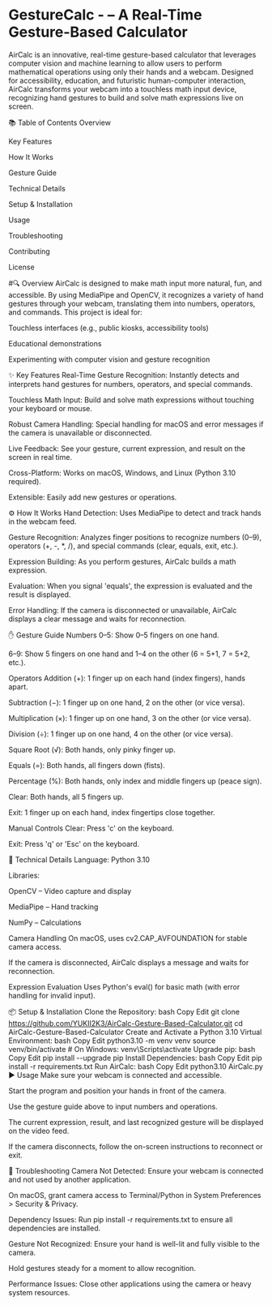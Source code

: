 # GestureCalc - – A Real-Time Gesture-Based Calculator
AirCalc is an innovative, real-time gesture-based calculator that leverages computer vision and machine learning to allow users to perform mathematical operations using only their hands and a webcam. Designed for accessibility, education, and futuristic human-computer interaction, AirCalc transforms your webcam into a touchless math input device, recognizing hand gestures to build and solve math expressions live on screen.

📚 Table of Contents
Overview

Key Features

How It Works

Gesture Guide

Technical Details

Setup & Installation

Usage

Troubleshooting

Contributing

License

#🔍 Overview
AirCalc is designed to make math input more natural, fun, and accessible. By using MediaPipe and OpenCV, it recognizes a variety of hand gestures through your webcam, translating them into numbers, operators, and commands. This project is ideal for:

Touchless interfaces (e.g., public kiosks, accessibility tools)

Educational demonstrations

Experimenting with computer vision and gesture recognition

✨ Key Features
Real-Time Gesture Recognition: Instantly detects and interprets hand gestures for numbers, operators, and special commands.

Touchless Math Input: Build and solve math expressions without touching your keyboard or mouse.

Robust Camera Handling: Special handling for macOS and error messages if the camera is unavailable or disconnected.

Live Feedback: See your gesture, current expression, and result on the screen in real time.

Cross-Platform: Works on macOS, Windows, and Linux (Python 3.10 required).

Extensible: Easily add new gestures or operations.

⚙️ How It Works
Hand Detection: Uses MediaPipe to detect and track hands in the webcam feed.

Gesture Recognition: Analyzes finger positions to recognize numbers (0–9), operators (+, -, *, /), and special commands (clear, equals, exit, etc.).

Expression Building: As you perform gestures, AirCalc builds a math expression.

Evaluation: When you signal 'equals', the expression is evaluated and the result is displayed.

Error Handling: If the camera is disconnected or unavailable, AirCalc displays a clear message and waits for reconnection.

✋ Gesture Guide
Numbers
0–5: Show 0–5 fingers on one hand.

6–9: Show 5 fingers on one hand and 1–4 on the other (6 = 5+1, 7 = 5+2, etc.).

Operators
Addition (+): 1 finger up on each hand (index fingers), hands apart.

Subtraction (−): 1 finger up on one hand, 2 on the other (or vice versa).

Multiplication (×): 1 finger up on one hand, 3 on the other (or vice versa).

Division (÷): 1 finger up on one hand, 4 on the other (or vice versa).

Square Root (√): Both hands, only pinky finger up.

Equals (=): Both hands, all fingers down (fists).

Percentage (%): Both hands, only index and middle fingers up (peace sign).

Clear: Both hands, all 5 fingers up.

Exit: 1 finger up on each hand, index fingertips close together.

Manual Controls
Clear: Press 'c' on the keyboard.

Exit: Press 'q' or 'Esc' on the keyboard.

🔧 Technical Details
Language: Python 3.10

Libraries:

OpenCV – Video capture and display

MediaPipe – Hand tracking

NumPy – Calculations

Camera Handling
On macOS, uses cv2.CAP_AVFOUNDATION for stable camera access.

If the camera is disconnected, AirCalc displays a message and waits for reconnection.

Expression Evaluation
Uses Python's eval() for basic math (with error handling for invalid input).

📦 Setup & Installation
Clone the Repository:
bash
Copy
Edit
git clone https://github.com/YUKII2K3/AirCalc-Gesture-Based-Calculator.git
cd AirCalc-Gesture-Based-Calculator
Create and Activate a Python 3.10 Virtual Environment:
bash
Copy
Edit
python3.10 -m venv venv
source venv/bin/activate   # On Windows: venv\Scripts\activate
Upgrade pip:
bash
Copy
Edit
pip install --upgrade pip
Install Dependencies:
bash
Copy
Edit
pip install -r requirements.txt
Run AirCalc:
bash
Copy
Edit
python3.10 AirCalc.py
▶️ Usage
Make sure your webcam is connected and accessible.

Start the program and position your hands in front of the camera.

Use the gesture guide above to input numbers and operations.

The current expression, result, and last recognized gesture will be displayed on the video feed.

If the camera disconnects, follow the on-screen instructions to reconnect or exit.

🧩 Troubleshooting
Camera Not Detected:
Ensure your webcam is connected and not used by another application.

On macOS, grant camera access to Terminal/Python in System Preferences > Security & Privacy.

Dependency Issues:
Run pip install -r requirements.txt to ensure all dependencies are installed.

Gesture Not Recognized:
Ensure your hand is well-lit and fully visible to the camera.

Hold gestures steady for a moment to allow recognition.

Performance Issues:
Close other applications using the camera or heavy system resources.
